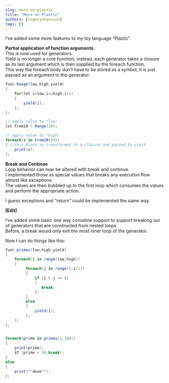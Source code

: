 ```yaml
---
slug: more-on-plastic
title: "More on Plastic"
authors: [rogerjohansson]
tags: []
---
```

I’ve added some more features to my toy language “Plastic”.

<!-- truncate -->

**Partial application of function arguments.**  
This is now used for generators.  
Yield is no longer a core function, instead, each generator takes a closure as its last argument which is then supplied by the foreach function.  
This way the foreach body don’t have to be stored as a symbol, it is just passed as an argument to the generator.

```csharp
func Range(low,high,yield)
{
    for(let i=low,i<=high,i++)
    {
        yield(i);
    };
};

// apply value to "low"
let From10 = Range(10);

// apply value to "high"
foreach(x in From10(20))
{ //this block is transformed to a closure and passed to yield
    print(x);
};
```

**Break and Continue**  
Loop behavior can now be altered with break and continue.  
I implemented those as special values that breaks any execution flow almost like exceptions.  
The values are then bubbled up to the first loop which consumes the values and perform the appropriate action.

I guess exceptions and “return” could be implemented the same way.

**\[Edit\]**

I’ve added some basic one way coroutine support to support breaking out of generators that are constructed from nested loops.  
Before, a break would only exit the most inner loop of the generator.

Now I can do things like this:

```csharp
func primes(low,high,yield)
{    
    foreach(i in range(low,high))   
    {             
         foreach(j in range(2,i/2))        
         { 
             if (i % j == 0)
             {
                break;
             };
         }
         else
         {  
             yield(i);
         };         
    }; 
};


foreach(prime in primes(2,100))
{
    print(prime);
    if (prime > 50,break);
}
else
{
    print(""done"");
};
```
